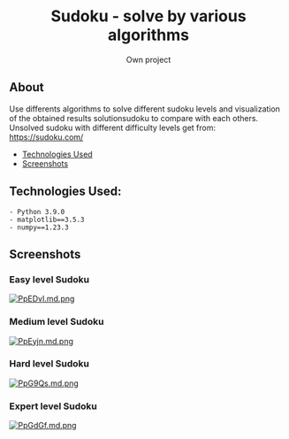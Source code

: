 <div align="center">
  <h1 align="center">Sudoku - solve by various algorithms</h1>
  <p align="center">
    Own project
    
  </p>
</div>


## About
Use differents algorithms to solve different sudoku levels and visualization of the obtained results solutionsudoku to compare with each others.
Unsolved sudoku with different difficulty levels get from: https://sudoku.com/

* [Technologies Used](#technologies-used)
* [Screenshots](#screenshots)

## Technologies Used:
    - Python 3.9.0
    - matplotlib==3.5.3
    - numpy==1.23.3
    
## Screenshots
### Easy level Sudoku
<a href="https://freeimage.host/i/PpEDvI"><img src="https://iili.io/PpEDvI.md.png" alt="PpEDvI.md.png"></a>
### Medium level Sudoku
<a href="https://freeimage.host/i/PpEyjn"><img src="https://iili.io/PpEyjn.md.png" alt="PpEyjn.md.png"></a>
### Hard level Sudoku
<a href="https://freeimage.host/i/PpG9Qs"><img src="https://iili.io/PpG9Qs.md.png" alt="PpG9Qs.md.png"></a>
### Expert level Sudoku
<a href="https://freeimage.host/i/PpGdGf"><img src="https://iili.io/PpGdGf.md.png" alt="PpGdGf.md.png"></a>
